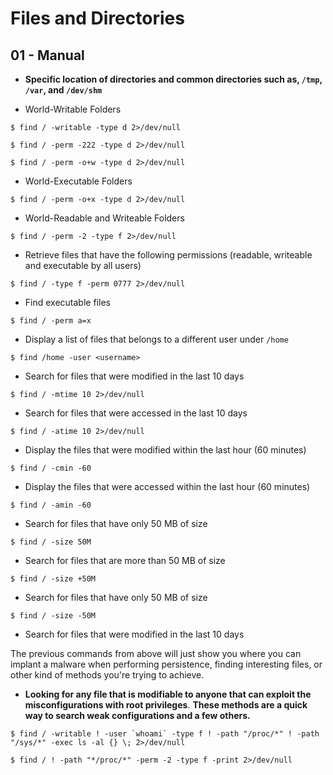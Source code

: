 # Files and Directories

## 01 - Manual

- **Specific location of directories and common directories such as, `/tmp`, `/var`, and `/dev/shm`**

- World-Writable Folders

```
$ find / -writable -type d 2>/dev/null

$ find / -perm -222 -type d 2>/dev/null

$ find / -perm -o+w -type d 2>/dev/null
```

- World-Executable Folders

`$ find / -perm -o+x -type d 2>/dev/null`

- World-Readable and Writeable Folders

`$ find / -perm -2 -type f 2>/dev/null`

- Retrieve files that have the following permissions (readable, writeable and executable by all users)

`$ find / -type f -perm 0777 2>/dev/null`

- Find executable files

`$ find / -perm a=x`

- Display a list of files that belongs to a different user under `/home`

`$ find /home -user <username>`

- Search for files that were modified in the last 10 days

`$ find / -mtime 10 2>/dev/null`

- Search for files that were accessed in the last 10 days

`$ find / -atime 10 2>/dev/null`

- Display the files that were modified within the last hour (60 minutes)

`$ find / -cmin -60`

- Display the files that were accessed within the last hour (60 minutes)

`$ find / -amin -60`

- Search for files that have only 50 MB of size

`$ find / -size 50M`

- Search for files that are more than 50 MB of size

`$ find / -size +50M`

- Search for files that have only 50 MB of size

`$ find / -size -50M`

- Search for files that were modified in the last 10 days

The previous commands from above will just show you where you can implant a malware when performing persistence, finding interesting files, or other kind of methods you're trying to achieve.

- **Looking for any file that is modifiable to anyone that can exploit the misconfigurations with root privileges**. **These methods are a quick way to search weak configurations and a few others.**

```
$ find / -writable ! -user `whoami` -type f ! -path "/proc/*" ! -path "/sys/*" -exec ls -al {} \; 2>/dev/null
```

`$ find / ! -path "*/proc/*" -perm -2 -type f -print 2>/dev/null`